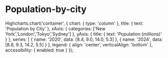 # Population-by-city
Highcharts.chart('container', {
  chart: { type: 'column' },
  title: { text: 'Population by City' },
  xAxis: { categories: ['New York','London','Tokyo','Sydney'] },
  yAxis: { title: { text: 'Population (millions)' } },
  series: [
    { name: '2020', data: [8.4, 9.0, 14.0, 5.3] },
    { name: '2024', data: [8.8, 9.3, 14.2, 5.5] }
  ],
  legend: { align: 'center', verticalAlign: 'bottom' },
  accessibility: { enabled: true }
});
